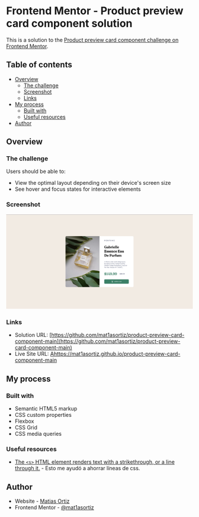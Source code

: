 # Frontend Mentor - Product preview card component solution

This is a solution to the [Product preview card component challenge on Frontend Mentor](https://www.frontendmentor.io/challenges/product-preview-card-component-GO7UmttRfa).

## Table of contents

- [Overview](#overview)
  - [The challenge](#the-challenge)
  - [Screenshot](#screenshot)
  - [Links](#links)
- [My process](#my-process)
  - [Built with](#built-with)
  - [Useful resources](#useful-resources)
- [Author](#author)

## Overview

### The challenge

Users should be able to:

- View the optimal layout depending on their device's screen size
- See hover and focus states for interactive elements

### Screenshot

![](./screenshot.PNG)

### Links

- Solution URL: [https://github.com/mat1asortiz/product-preview-card-component-main](https://github.com/mat1asortiz/product-preview-card-component-main)
- Live Site URL: [Ahttps://mat1asortiz.github.io/product-preview-card-component-main](https://mat1asortiz.github.io/product-preview-card-component-main)


## My process

### Built with

- Semantic HTML5 markup
- CSS custom properties
- Flexbox
- CSS Grid
- CSS media queries

### Useful resources

- [The `<s>` HTML element renders text with a strikethrough, or a line through it.](https://twitter.com/denicmarko/status/1567102368419807232) - Esto me ayudó a ahorrar líneas de css.

## Author

- Website - [Matias Ortiz](https://portafolio-matias-ortiz.000webhostapp.com/)
- Frontend Mentor - [@mat1asortiz](https://www.frontendmentor.io/profile/mat1asortiz)
